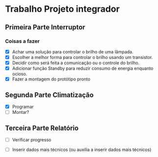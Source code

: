 # Trabalho Projeto integrador
## Primeira Parte Interruptor
### Coisas a fazer
- [x] Achar uma solução para controlar o brilho de uma lâmpada.
- [x] Escolher a melhor forma para controlar o brilho usando um transistor.
- [x] Decidir como será feita a comunicação ou o controle do brilho.
- [x] Adicionar função Standby para reduzir consumo de energia enquanto ocioso.
- [x] Fazer a montagem do protótipo pronto
## Segunda Parte Climatização
- [x] Programar
- [ ] Montar?
## Terceira Parte Relatório 
- [ ] Verificar progresso
- [ ] Inserir dados mais técnicos (ou auxilia a inserir dados mais técnicos)

